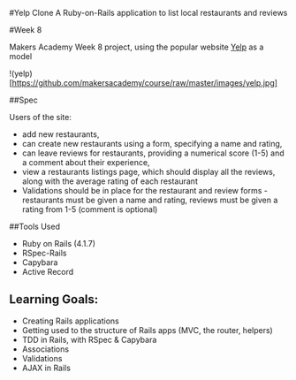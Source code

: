 #Yelp Clone
A Ruby-on-Rails application to list local restaurants and reviews

#Week 8

Makers Academy Week 8 project, using the popular website [Yelp](http://www.yelp.co.uk) as a model

!(yelp)[https://github.com/makersacademy/course/raw/master/images/yelp.jpg]

##Spec

Users of the site:

* add new restaurants,
* can create new restaurants using a form, specifying a name and rating,
* can leave reviews for restaurants, providing a numerical score (1-5) and a comment about their experience,
* view a restaurants listings page, which should display all the reviews, along with the average rating of each restaurant
* Validations should be in place for the restaurant and review forms - restaurants must be given a name and rating, reviews must be given a rating from 1-5 (comment is optional)

##Tools Used

* Ruby on Rails (4.1.7)
* RSpec-Rails 
* Capybara
* Active Record

## Learning Goals:

* Creating Rails applications
* Getting used to the structure of Rails apps (MVC, the router, helpers)
* TDD in Rails, with RSpec & Capybara
* Associations
* Validations
* AJAX in Rails
